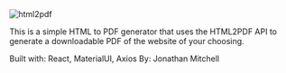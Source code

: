 <img src="https://i.imgur.com/hz50o4M.png" alt="html2pdf" border="0">

This is a simple HTML to PDF generator that uses the HTML2PDF API to generate a downloadable PDF of the website of your choosing.

Built with: React, MaterialUI, Axios
By: Jonathan Mitchell
